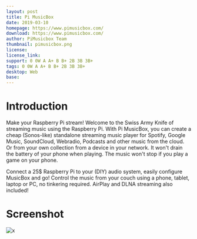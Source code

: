 ```yaml
---
layout: post
title: Pi MusicBox
date: 2019-03-10
homepage: https://www.pimusicbox.com/
download: https://www.pimusicbox.com/
author: PiMusicbox Team
thumbnail: pimusicbox.png
license: 
license_link: 
support: 0 0W A A+ B B+ 2B 3B 3B+
tags: 0 0W A A+ B B+ 2B 3B 3B+
desktop: Web
base: 
---
```


# Introduction

Make your Raspberry Pi stream!
Welcome to the Swiss Army Knife of streaming music using the Raspberry Pi. With Pi MusicBox, you can create a cheap (Sonos-like) standalone streaming music player for Spotify, Google Music, SoundCloud, Webradio, Podcasts and other music from the cloud. Or from your own collection from a device in your network. It won't drain the battery of your phone when playing. The music won't stop if you play a game on your phone.

Connect a 25$ Raspberry Pi to your (DIY) audio system, easily configure MusicBox and go! Control the music from your couch using a phone, tablet, laptop or PC, no tinkering required. AirPlay and DLNA streaming also included!

# Screenshot

![x](https://raw.githubusercontent.com/rpisystem/RPiSystem.github.io/master/thumbnails/Screenshot/pimusicbox.png)
